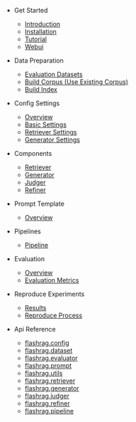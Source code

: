 * Get Started
    * [Introduction](en/introduction.md)
    * [Installation](en/installation.md)
    * [Tutorial](en/tutorial.md)
    * [Webui](en/webui.md)

* Data Preparation
    * [Evaluation Datasets](en/evaluation-datasets.md)
    * [Build Corpus (Use Existing Corpus)](en/build-corpus.md)
    * [Build Index](en/build-index.md)

* Config Settings
    * [Overview](en/config-setting.md)
    * [Basic Settings](en/basic-settings.md)
    * [Retriever Settings](en/retriever-settings.md)
    * [Generator Settings](en/generator-settings.md)

* Components
    * [Retriever](en/retriever.md)
    * [Generator](en/generator.md)
    * [Judger](en/judger.md)
    * [Refiner](en/refiner.md)

* Prompt Template
    * [Overview](en/prompt-template.md)

* Pipelines
    * [Pipeline](en/pipeline.md)

* Evaluation
    * [Overview](en/evaluation.md)
    * [Evaluation Metrics](en/evaluation-metrics.md)

* Reproduce Experiments
    * [Results](en/results.md)
    * [Reproduce Process](en/reproduce-process.md)

* Api Reference
    * [flashrag.config](en/flashrag.config.md)
    * [flashrag.dataset](en/flashrag.dataset.md)
    * [flashrag.evaluator](en/flashrag.evaluator.md)
    * [flashrag.prompt](en/flashrag.prompt.md)
    * [flashrag.utils](en/flashrag.utils.md)
    * [flashrag.retriever](en/flashrag.retriever.md)
    * [flashrag.generator](en/flashrag.generator.md)
    * [flashrag.judger](en/flashrag.judger.md)
    * [flashrag.refiner](en/flashrag.refiner.md)
    * [flashrag.pipeline](en/flashrag.pipeline.md)
    
